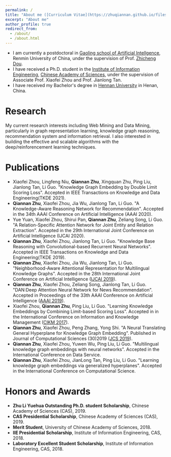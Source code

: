 ```yaml
---
permalink: /
title: "About me ([Curriculum Vitae](https://zhuqiannan.github.io/files/CV.pdf))"
excerpt: "About me"
author_profile: true
redirect_from: 
  - /about/
  - /about.html
---
```

* I am currently a postdoctoral in [Gaoling school of Artificial Intellgence](http://ai.ruc.edu.cn/index.htm), Renmin University of China, under the supervision of Prof. [Zhicheng Dou](http://ai.ruc.edu.cn/academicfaculty/teachers/20190813022.html).<br>
* I have received a Ph.D. student in the [Institute of Information Engineering](https://iie.ac.cn/), [Chinese Academy of Sciences](https://ucas.ac.cn/), under the supervision of Associate Prof. Xiaofei Zhou and Prof. Jianlong Tan. <br>
* I have received my Bachelor's degree in [Hennan University](http://en.henu.edu.cn) in Henan, China.

# Research
My current research interests including Web Mining and Data Mining, particularly in graph representation learning, knowledge graph reasoning, recommendation system and information retrieval.
I also interested in building the effective and scalable algorithms with the deep/reinforencement learning techniques.


# Publications
* <b></b> Xiaofei Zhou, Lingfeng Niu, **Qiannan Zhu**, Xingquan Zhu, Ping Liu, Jianlong Tan, Li Guo. "Knowledge Graph Embedding by Double Limit Scoring Loss". Accepted in IEEE Transactions on Knowledge and Data Engineering(TKDE 2021).
* <b></b> **Qiannan Zhu**, Xiaofei Zhou, Jia Wu, Jianlong Tan, Li Guo. "A Knowledge-Aware Reasoning Network for Recommendation". Accepted in the 34th AAAI Conference on Artificial Intelligence (AAAI 2020).
* Yue Yuan, Xiaofei Zhou, Shirui Pan, **Qiannan Zhu**, Zeliang Song, Li Guo. "A Relation-Specific Attention Network for Joint Entity and Relation Extraction". Accepted in the 29th International Joint Conference on Artificial Intelligence (IJCAI 2020).
* <b></b> **Qiannan Zhu**, Xiaofei Zhou, Jianlong Tan, Li Guo. "Knowledge Base Reasoning with Convolutional-based Recurrent Neural Networks". Accepted in IEEE Transactions on Knowledge and Data Engineering(TKDE 2019).
* <b></b> **Qiannan Zhu**, Xiaofei Zhou, Jia Wu, Jianlong Tan, Li Guo. "Neighborhood-Aware Attentional Representation for Multilingual Knowledge Graphs". Accepted in the 28th International Joint Conference on Artificial Intelligence ([IJCAI 2019](https://ijcai19.org/)).
* <b></b> **Qiannan Zhu**, Xiaofei Zhou, Zeliang Song, Jianlong Tan, Li Guo. "DAN:Deep Attention Neural Network for News Recommendation". Accepted in Proceedings of the 33th AAAI Conference on Artificial Intelligence ([AAAI 2019](https://aaai.org/Conferences/AAAI-19/)).
* <b></b> Xiaofei Zhou, **Qiannan Zhu**, Ping Liu, Li Guo. "Learning Knowledge Embeddings by Combining Limit-based Scoring Loss". Accepted in in the International Conference on Information and Knowledge Management ([CIKM 2017](http://www.cikmconference.org/CIKM2017/index.html)).
* <b></b> **Qiannan Zhu**, Xiaofei Zhou, Peng Zhang, Yong Shi. "A Neural Translating General Hyperplane for Knowledge Graph Embedding". Published in Journal of Computational Sciences (30)2019 ([JCS 2019](https://www.journals.elsevier.com/journal-of-computational-science)).
* <b></b> **Qiannan Zhu**, Xiaofei Zhou, Yuwen Wu, Ping Liu, Li Guo. "Multilingual knowledge graph embeddings with neural networks". Accepted in the International Conference on Data Service.
* <b></b> **Qiannan Zhu**, Xiaofei Zhou, JianLong Tan, Ping Liu, Li Guo. "Learning knowledge graph embeddings via generalized hyperplanes". Accepted in the International Conference on Computational Science.

# Honors and Awards
* **Zhu Li Yuehua Outstanding Ph.D. student Scholarship**, Chinese Academy of Sciences (CAS), 2019.
* **CAS Presidential Scholarship**, Chinese Academy of Sciences (CAS), 2019.
* **Merit Student**, University of Chinese Academy of Sciences, 2018.
* **IIE Presidential Scholarship**, Institute of Information Engineering, CAS, 2018.
* **Laboratory Excellent Student Scholarship**, Institute of Information Engineering, CAS, 2018.

<!---Activity and Service--->
<!---Experience--->
